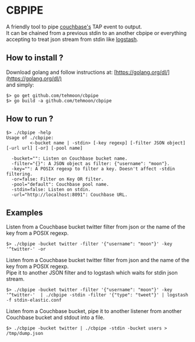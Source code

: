 CBPIPE
======

A friendly tool to pipe [couchbase's](http://www.couchbase.com/) TAP event to output.  
It can be chained from a previous stdin to an another cbpipe or everything accepting to treat json stream from stdin like [logstash](https://www.elastic.co/products/logstash).  

How to install ?
----------------
Download golang and follow instructions at: [https://golang.org/dl/](https://golang.org/dl/)  
and simply:

```shell:
$> go get github.com/tehmoon/cbpipe
$> go build -a github.com/tehmoon/cbpipe
```

How to run ?
------------
```shell:
$> ./cbpipe -help
Usage of ./cbpipe:
         <-bucket name | -stdin> [-key regexp] [-filter JSON object] [-url url] [-or] [-pool name]

  -bucket="": Listen on Couchbase bucket name.
  -filter="{}": A JSON object as filter: {"username": "moon"}.
  -key="": A POSIX regexp to filter a key. Doesn't affect -stdin filtering.
  -or=false: Filter on Key OR filter.
  -pool="default": Couchbase pool name.
  -stdin=false: Listen on stdin.
  -url="http://localhost:8091": Couchbase URL.
```

Examples
--------
Listen from a Couchbase bucket twitter filter from json or the name of the key from a POSIX regexp.   
```shell:
$> ./cbpipe -bucket twitter -filter '{"username": "moon"}' -key '^twitter-' -or
```
Listen from a Couchbase bucket twitter filter from json and the name of the key from a POSIX regexp.  
Pipe it to another JSON filter and to logstash which waits for stdin json stream.  
```shell:
$> ./cbpipe -bucket twitter -filter '{"username": "moon"}' -key '^twitter-'  | ./cbpipe -stdin -filter '{"type": "tweet"}' | logstash -f stdin-elastic.conf
```
Listen from a Couchbase bucket, pipe it to another listener from another Couchbase bucket and stdout into a file.
```shell:
$> ./cbpipe -bucket twitter | ./cbpipe -stdin -bucket users > /tmp/dump.json
```
